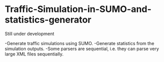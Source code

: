 # Traffic-Simulation-in-SUMO-and-statistics-generator
Still under development

-Generate traffic simulations using SUMO. 
-Generate statistics from the simulation outputs. 
-Some parsers are sequential, i.e. they can parse very large XML files sequentially.
